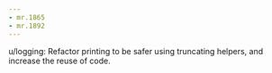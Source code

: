 ```yaml
---
- mr.1865
- mr.1892
---
```


u/logging: Refactor printing to be safer using truncating helpers, and increase
the reuse of code.

